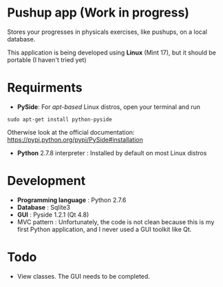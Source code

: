 # Pushup app (Work in progress)
Stores your progresses in physicals exercises, like pushups, on a local database.

This application is being developed using __Linux__ (Mint 17), but it should be portable (I haven't tried yet)

# Requirments
- __PySide__: For _apt-based_ Linux distros, open your terminal and run 

```sudo apt-get install python-pyside```
 
 Otherwise look at the official documentation: https://pypi.python.org/pypi/PySide#installation
- __Python__ 2.7.8 interpreter : Installed by default on most Linux distros

# Development 
- __Programming language__ : Python 2.7.6
- __Database__ : Sqlite3 
- __GUI__ : Pyside 1.2.1 (Qt 4.8)
- MVC pattern : Unfortunately, the code is not clean because this is my first Python application, and I never used a GUI toolkit like Qt. 

# Todo 
- View classes. The GUI needs to be completed.

